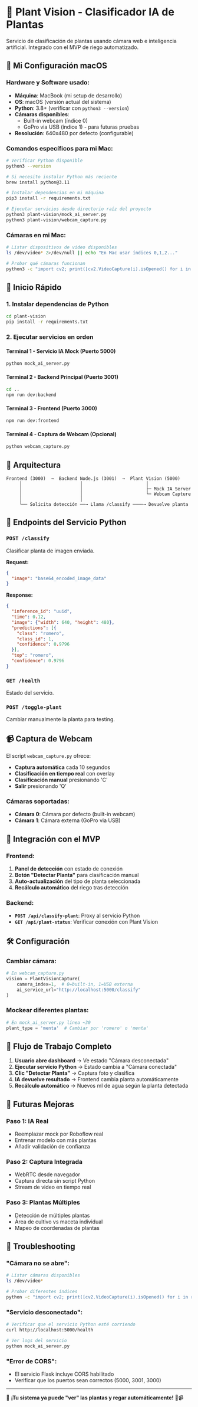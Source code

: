 # 🤖 Plant Vision - Clasificador IA de Plantas

Servicio de clasificación de plantas usando cámara web e inteligencia artificial. Integrado con el MVP de riego automatizado.

## 🍎 Mi Configuración macOS

### Hardware y Software usado:
- **Máquina**: MacBook (mi setup de desarrollo)
- **OS**: macOS (versión actual del sistema)
- **Python**: 3.8+ (verificar con `python3 --version`)
- **Cámaras disponibles**:
  - Built-in webcam (índice 0)
  - GoPro via USB (índice 1) - para futuras pruebas
- **Resolución**: 640x480 por defecto (configurable)

### Comandos específicos para mi Mac:
```bash
# Verificar Python disponible
python3 --version

# Si necesito instalar Python más reciente
brew install python@3.11

# Instalar dependencias en mi máquina
pip3 install -r requirements.txt

# Ejecutar servicios desde directorio raíz del proyecto
python3 plant-vision/mock_ai_server.py
python3 plant-vision/webcam_capture.py
```

### Cámaras en mi Mac:
```bash
# Listar dispositivos de video disponibles
ls /dev/video* 2>/dev/null || echo "En Mac usar índices 0,1,2..."

# Probar qué cámaras funcionan
python3 -c "import cv2; print([cv2.VideoCapture(i).isOpened() for i in range(3)])"
```

## 🚀 Inicio Rápido

### 1. Instalar dependencias de Python
```bash
cd plant-vision
pip install -r requirements.txt
```

### 2. Ejecutar servicios en orden

#### Terminal 1 - Servicio IA Mock (Puerto 5000)
```bash
python mock_ai_server.py
```

#### Terminal 2 - Backend Principal (Puerto 3001)
```bash
cd ..
npm run dev:backend
```

#### Terminal 3 - Frontend (Puerto 3000)
```bash
npm run dev:frontend
```

#### Terminal 4 - Captura de Webcam (Opcional)
```bash
python webcam_capture.py
```

## 📡 Arquitectura

```
Frontend (3000)  →  Backend Node.js (3001)  →  Plant Vision (5000)
     │                      │                        │
     │                      │                        ├─ Mock IA Server
     │                      │                        └─ Webcam Capture
     │                      │
     └── Solicita detección ──→ Llama /classify ────→ Devuelve planta
```

## 🎯 Endpoints del Servicio Python

### `POST /classify`
Clasificar planta de imagen enviada.

**Request:**
```json
{
  "image": "base64_encoded_image_data"
}
```

**Response:**
```json
{
  "inference_id": "uuid",
  "time": 0.12,
  "image": {"width": 640, "height": 480},
  "predictions": [{
    "class": "romero",
    "class_id": 1,
    "confidence": 0.9796
  }],
  "top": "romero",
  "confidence": 0.9796
}
```

### `GET /health`
Estado del servicio.

### `POST /toggle-plant`
Cambiar manualmente la planta para testing.

## 📹 Captura de Webcam

El script `webcam_capture.py` ofrece:

- **Captura automática** cada 10 segundos
- **Clasificación en tiempo real** con overlay
- **Clasificación manual** presionando 'C'
- **Salir** presionando 'Q'

### Cámaras soportadas:
- **Cámara 0**: Cámara por defecto (built-in webcam)
- **Cámara 1**: Cámara externa (GoPro via USB)

## 🔄 Integración con el MVP

### Frontend:
1. **Panel de detección** con estado de conexión
2. **Botón "Detectar Planta"** para clasificación manual
3. **Auto-actualización** del tipo de planta seleccionada
4. **Recálculo automático** del riego tras detección

### Backend:
- **`POST /api/classify-plant`**: Proxy al servicio Python
- **`GET /api/plant-status`**: Verificar conexión con Plant Vision

## 🛠️ Configuración

### Cambiar cámara:
```python
# En webcam_capture.py
vision = PlantVisionCapture(
    camera_index=1,  # 0=built-in, 1=USB externa
    ai_service_url="http://localhost:5000/classify"
)
```

### Mockear diferentes plantas:
```python
# En mock_ai_server.py línea ~30
plant_type = 'menta'  # Cambiar por 'romero' o 'menta'
```

## 🎯 Flujo de Trabajo Completo

1. **Usuario abre dashboard** → Ve estado "Cámara desconectada"
2. **Ejecutar servicio Python** → Estado cambia a "Cámara conectada"
3. **Clic "Detectar Planta"** → Captura foto y clasifica
4. **IA devuelve resultado** → Frontend cambia planta automáticamente
5. **Recálculo automático** → Nuevos ml de agua según la planta detectada

## 🔮 Futuras Mejoras

### Paso 1: IA Real
- Reemplazar mock por Roboflow real
- Entrenar modelo con más plantas
- Añadir validación de confianza

### Paso 2: Captura Integrada
- WebRTC desde navegador
- Captura directa sin script Python
- Stream de video en tiempo real

### Paso 3: Plantas Múltiples
- Detección de múltiples plantas
- Área de cultivo vs maceta individual
- Mapeo de coordenadas de plantas

## 🐛 Troubleshooting

### "Cámara no se abre":
```bash
# Listar cámaras disponibles
ls /dev/video*

# Probar diferentes índices
python -c "import cv2; print([cv2.VideoCapture(i).isOpened() for i in range(4)])"
```

### "Servicio desconectado":
```bash
# Verificar que el servicio Python esté corriendo
curl http://localhost:5000/health

# Ver logs del servicio
python mock_ai_server.py
```

### "Error de CORS":
- El servicio Flask incluye CORS habilitado
- Verificar que los puertos sean correctos (5000, 3001, 3000)

---

🤖 **¡Tu sistema ya puede "ver" las plantas y regar automáticamente!** 🌱📹